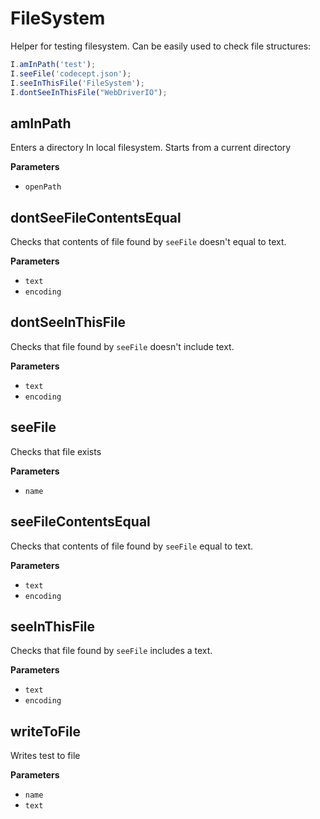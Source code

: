 # FileSystem

Helper for testing filesystem.
Can be easily used to check file structures:

```js
I.amInPath('test');
I.seeFile('codecept.json');
I.seeInThisFile('FileSystem');
I.dontSeeInThisFile("WebDriverIO");
```

## amInPath

Enters a directory In local filesystem.
Starts from a current directory

**Parameters**

-   `openPath`

## dontSeeFileContentsEqual

Checks that contents of file found by `seeFile` doesn't equal to text.

**Parameters**

-   `text`
-   `encoding`

## dontSeeInThisFile

Checks that file found by `seeFile` doesn't include text.

**Parameters**

-   `text`
-   `encoding`

## seeFile

Checks that file exists

**Parameters**

-   `name`

## seeFileContentsEqual

Checks that contents of file found by `seeFile` equal to text.

**Parameters**

-   `text`
-   `encoding`

## seeInThisFile

Checks that file found by `seeFile` includes a text.

**Parameters**

-   `text`
-   `encoding`

## writeToFile

Writes test to file

**Parameters**

-   `name`
-   `text`
